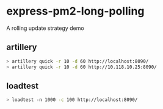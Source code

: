 # express-pm2-long-polling

A rolling update strategy demo

## artillery

```sh
> artillery quick -r 10 -d 60 http://localhost:8090/
> artillery quick -r 10 -d 60 http://10.118.10.25:8090/
```

## loadtest

```sh
> loadtest -n 1000 -c 100 http://localhost:8090/
```
